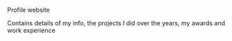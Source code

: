 Profile website

Contains details of my info, the projects I did over the years, my awards and work experience
